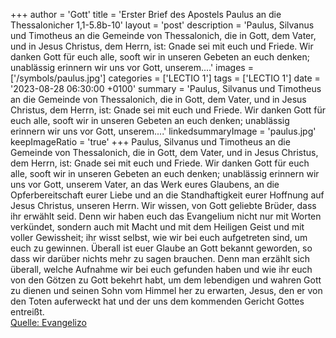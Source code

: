 +++
author = 'Gott'
title = 'Erster Brief des Apostels Paulus an die Thessalonicher 1,1-5.8b-10'
layout = 'post'
description = 'Paulus, Silvanus und Timotheus an die Gemeinde von Thessalonich, die in Gott, dem Vater, und in Jesus Christus, dem Herrn, ist: Gnade sei mit euch und Friede. Wir danken Gott für euch alle, sooft wir in unseren Gebeten an euch denken; unablässig erinnern wir uns vor Gott, unserem....'
images = ['/symbols/paulus.jpg']
categories = ['LECTIO 1']
tags = ['LECTIO 1']
date = '2023-08-28 06:30:00 +0100'
summary = 'Paulus, Silvanus und Timotheus an die Gemeinde von Thessalonich, die in Gott, dem Vater, und in Jesus Christus, dem Herrn, ist: Gnade sei mit euch und Friede. Wir danken Gott für euch alle, sooft wir in unseren Gebeten an euch denken; unablässig erinnern wir uns vor Gott, unserem....'
linkedsummaryImage = 'paulus.jpg'
keepImageRatio = 'true'
+++
Paulus, Silvanus und Timotheus an die Gemeinde von Thessalonich, die in Gott, dem Vater, und in Jesus Christus, dem Herrn, ist: Gnade sei mit euch und Friede.
Wir danken Gott für euch alle, sooft wir in unseren Gebeten an euch denken;
unablässig erinnern wir uns vor Gott, unserem Vater, an das Werk eures Glaubens, an die Opferbereitschaft eurer Liebe und an die Standhaftigkeit eurer Hoffnung auf Jesus Christus, unseren Herrn.<!--more-->
Wir wissen, von Gott geliebte Brüder, dass ihr erwählt seid.
Denn wir haben euch das Evangelium nicht nur mit Worten verkündet, sondern auch mit Macht und mit dem Heiligen Geist und mit voller Gewissheit; ihr wisst selbst, wie wir bei euch aufgetreten sind, um euch zu gewinnen.
Überall ist euer Glaube an Gott bekannt geworden, so dass wir darüber nichts mehr zu sagen brauchen.
Denn man erzählt sich überall, welche Aufnahme wir bei euch gefunden haben und wie ihr euch von den Götzen zu Gott bekehrt habt, um dem lebendigen und wahren Gott zu dienen
und seinen Sohn vom Himmel her zu erwarten, Jesus, den er von den Toten auferweckt hat und der uns dem kommenden Gericht Gottes entreißt.<br> [Quelle: Evangelizo](https://evangeliumtagfuertag.org/DE/gospel)
